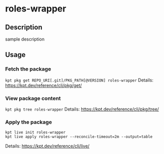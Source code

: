 # roles-wrapper

## Description
sample description

## Usage

### Fetch the package
`kpt pkg get REPO_URI[.git]/PKG_PATH[@VERSION] roles-wrapper`
Details: https://kpt.dev/reference/cli/pkg/get/

### View package content
`kpt pkg tree roles-wrapper`
Details: https://kpt.dev/reference/cli/pkg/tree/

### Apply the package
```
kpt live init roles-wrapper
kpt live apply roles-wrapper --reconcile-timeout=2m --output=table
```
Details: https://kpt.dev/reference/cli/live/
